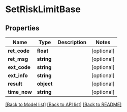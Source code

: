 # SetRiskLimitBase

## Properties
Name | Type | Description | Notes
------------ | ------------- | ------------- | -------------
**ret_code** | **float** |  | [optional] 
**ret_msg** | **string** |  | [optional] 
**ext_code** | **string** |  | [optional] 
**ext_info** | **string** |  | [optional] 
**result** | **object** |  | [optional] 
**time_now** | **string** |  | [optional] 

[[Back to Model list]](../README.md#documentation-for-models) [[Back to API list]](../README.md#documentation-for-api-endpoints) [[Back to README]](../README.md)


